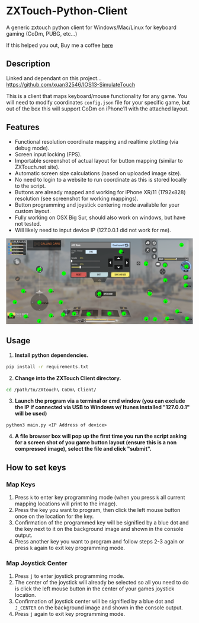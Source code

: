 # ZXTouch-Python-Client
A generic zxtouch python client for Windows/Mac/Linux for keyboard gaming (CoDm, PUBG, etc...)<p></p>
If this helped you out, Buy me a coffee [here](https://buymeacoffee.com/modderan)

## Description
Linked and dependant on this project... https://github.com/xuan32546/IOS13-SimulateTouch<p></p>
This is a client that maps keyboard/mouse functionality for any game.  You will need to modify coordinates `config.json` file for your specific game, but out of the box this will support CoDm on iPhone11 with the attached layout.

## Features
* Functional resolution coordinate mapping and realtime plotting (via debug mode).
* Screen input locking (FPS).
* Importable screenshot of actual layout for button mapping (similar to ZXTouch.net site).
* Automatic screen size calculations (based on uploaded image size).
* No need to login to a website to run coordinate as this is stored locally to the script.
* Buttons are already mapped and working for iPhone XR/11 (1792x828) resolution (see screenshot for working mappings).
* Button programming and joystick centering mode available for your custom layout.
* Fully working on OSX Big Sur, should also work on windows, but have not tested.
* Will likely need to input device IP (127.0.0.1 did not work for me).

![layout](button_layout.png)

## Usage
1. **Install python dependencies.**
```bash
pip install -r requirements.txt
```

2. **Change into the ZXTouch Client directory.**
```bash
cd /path/to/ZXtouch\ CoDm\ Client/
```

3. **Launch the program via a terminal or cmd window (you can exclude the IP if connected via USB to Windows w/ Itunes installed "127.0.0.1" will be used)**
```
python3 main.py <IP Address of device>
```

4. **A file browser box will pop up the first time you run the script asking for a screen shot of you game button layout (ensure this is a non compressed image), select the file and click "submit".**


## How to set keys

### Map Keys
1. Press `k` to enter key programming mode (when you press `k` all current mapping locations will print to the image).
2. Press the key you want to program, then click the left mouse button once on the location for the key.
3. Confirmation of the programmed key will be signified by a blue dot and the key next to it on the background image and shown in the console output.
4. Press another key you want to program and follow steps 2-3 again or press `k` again to exit key programming mode.

### Map Joystick Center
1. Press `j` to enter joystick programming mode.
2. The center of the joystick will already be selected so all you need to do is click the left mouse button in the center of your games joystick location.
3. Confirmation of joystick center will be signified by a blue dot and `J_CENTER` on the background image and shown in the console output.
4. Press `j` again to exit key programming mode.